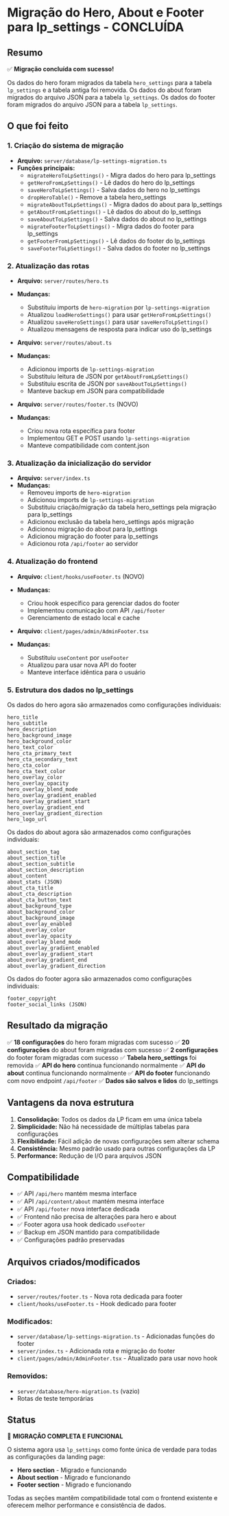 # Migração do Hero, About e Footer para lp_settings - CONCLUÍDA

## Resumo

✅ **Migração concluída com sucesso!**

Os dados do hero foram migrados da tabela `hero_settings` para a tabela `lp_settings` e a tabela antiga foi removida.
Os dados do about foram migrados do arquivo JSON para a tabela `lp_settings`.
Os dados do footer foram migrados do arquivo JSON para a tabela `lp_settings`.

## O que foi feito

### 1. Criação do sistema de migração

- **Arquivo:** `server/database/lp-settings-migration.ts`
- **Funções principais:**
  - `migrateHeroToLpSettings()` - Migra dados do hero para lp_settings
  - `getHeroFromLpSettings()` - Lê dados do hero do lp_settings
  - `saveHeroToLpSettings()` - Salva dados do hero no lp_settings
  - `dropHeroTable()` - Remove a tabela hero_settings
  - `migrateAboutToLpSettings()` - Migra dados do about para lp_settings
  - `getAboutFromLpSettings()` - Lê dados do about do lp_settings
  - `saveAboutToLpSettings()` - Salva dados do about no lp_settings
  - `migrateFooterToLpSettings()` - Migra dados do footer para lp_settings
  - `getFooterFromLpSettings()` - Lê dados do footer do lp_settings
  - `saveFooterToLpSettings()` - Salva dados do footer no lp_settings

### 2. Atualização das rotas

- **Arquivo:** `server/routes/hero.ts`
- **Mudanças:**
  - Substituiu imports de `hero-migration` por `lp-settings-migration`
  - Atualizou `loadHeroSettings()` para usar `getHeroFromLpSettings()`
  - Atualizou `saveHeroSettings()` para usar `saveHeroToLpSettings()`
  - Atualizou mensagens de resposta para indicar uso do lp_settings

- **Arquivo:** `server/routes/about.ts`
- **Mudanças:**
  - Adicionou imports de `lp-settings-migration`
  - Substituiu leitura de JSON por `getAboutFromLpSettings()`
  - Substituiu escrita de JSON por `saveAboutToLpSettings()`
  - Manteve backup em JSON para compatibilidade

- **Arquivo:** `server/routes/footer.ts` (NOVO)
- **Mudanças:**
  - Criou nova rota específica para footer
  - Implementou GET e POST usando `lp-settings-migration`
  - Manteve compatibilidade com content.json

### 3. Atualização da inicialização do servidor

- **Arquivo:** `server/index.ts`
- **Mudanças:**
  - Removeu imports de `hero-migration`
  - Adicionou imports de `lp-settings-migration`
  - Substituiu criação/migração da tabela hero_settings pela migração para lp_settings
  - Adicionou exclusão da tabela hero_settings após migração
  - Adicionou migração do about para lp_settings
  - Adicionou migração do footer para lp_settings
  - Adicionou rota `/api/footer` ao servidor

### 4. Atualização do frontend

- **Arquivo:** `client/hooks/useFooter.ts` (NOVO)
- **Mudanças:**
  - Criou hook específico para gerenciar dados do footer
  - Implementou comunicação com API `/api/footer`
  - Gerenciamento de estado local e cache

- **Arquivo:** `client/pages/admin/AdminFooter.tsx`
- **Mudanças:**
  - Substituiu `useContent` por `useFooter`
  - Atualizou para usar nova API do footer
  - Manteve interface idêntica para o usuário

### 5. Estrutura dos dados no lp_settings

Os dados do hero agora são armazenados como configurações individuais:

```
hero_title
hero_subtitle
hero_description
hero_background_image
hero_background_color
hero_text_color
hero_cta_primary_text
hero_cta_secondary_text
hero_cta_color
hero_cta_text_color
hero_overlay_color
hero_overlay_opacity
hero_overlay_blend_mode
hero_overlay_gradient_enabled
hero_overlay_gradient_start
hero_overlay_gradient_end
hero_overlay_gradient_direction
hero_logo_url
```

Os dados do about agora são armazenados como configurações individuais:

```
about_section_tag
about_section_title
about_section_subtitle
about_section_description
about_content
about_stats (JSON)
about_cta_title
about_cta_description
about_cta_button_text
about_background_type
about_background_color
about_background_image
about_overlay_enabled
about_overlay_color
about_overlay_opacity
about_overlay_blend_mode
about_overlay_gradient_enabled
about_overlay_gradient_start
about_overlay_gradient_end
about_overlay_gradient_direction
```

Os dados do footer agora são armazenados como configurações individuais:

```
footer_copyright
footer_social_links (JSON)
```

## Resultado da migração

✅ **18 configurações** do hero foram migradas com sucesso
✅ **20 configurações** do about foram migradas com sucesso
✅ **2 configurações** do footer foram migradas com sucesso
✅ **Tabela hero_settings** foi removida
✅ **API do hero** continua funcionando normalmente
✅ **API do about** continua funcionando normalmente
✅ **API do footer** funcionando com novo endpoint `/api/footer`
✅ **Dados são salvos e lidos** do lp_settings

## Vantagens da nova estrutura

1. **Consolidação:** Todos os dados da LP ficam em uma única tabela
2. **Simplicidade:** Não há necessidade de múltiplas tabelas para configurações
3. **Flexibilidade:** Fácil adição de novas configurações sem alterar schema
4. **Consistência:** Mesmo padrão usado para outras configurações da LP
5. **Performance:** Redução de I/O para arquivos JSON

## Compatibilidade

- ✅ API `/api/hero` mantém mesma interface
- ✅ API `/api/content/about` mantém mesma interface
- ✅ API `/api/footer` nova interface dedicada
- ✅ Frontend não precisa de alterações para hero e about
- ✅ Footer agora usa hook dedicado `useFooter`
- ✅ Backup em JSON mantido para compatibilidade
- ✅ Configurações padrão preservadas

## Arquivos criados/modificados

### Criados:
- `server/routes/footer.ts` - Nova rota dedicada para footer
- `client/hooks/useFooter.ts` - Hook dedicado para footer

### Modificados:
- `server/database/lp-settings-migration.ts` - Adicionadas funções do footer
- `server/index.ts` - Adicionada rota e migração do footer
- `client/pages/admin/AdminFooter.tsx` - Atualizado para usar novo hook

### Removidos:
- `server/database/hero-migration.ts` (vazio)
- Rotas de teste temporárias

## Status

🎉 **MIGRAÇÃO COMPLETA E FUNCIONAL**

O sistema agora usa `lp_settings` como fonte única de verdade para todas as configurações da landing page:
- **Hero section** - Migrado e funcionando
- **About section** - Migrado e funcionando  
- **Footer section** - Migrado e funcionando

Todas as seções mantêm compatibilidade total com o frontend existente e oferecem melhor performance e consistência de dados.
